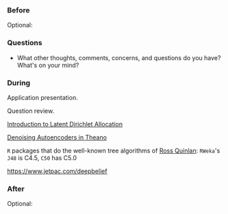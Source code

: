 ### Before

Optional:


### Questions

 * What other thoughts, comments, concerns, and questions do you have? What's on your mind?


### During

Application presentation.

Question review.

[Introduction to Latent Dirichlet Allocation](http://blog.echen.me/2011/08/22/introduction-to-latent-dirichlet-allocation/)

[Denoising Autoencoders in Theano](http://deeplearning.net/tutorial/dA.html)

`R` packages that do the well-known tree algorithms of [Ross Quinlan](http://www.rulequest.com/): `RWeka`'s `J48` is C4.5, `C50` has C5.0

https://www.jetpac.com/deepbelief


### After

Optional:
